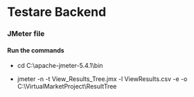 # Testare Backend

### JMeter file

#### Run the commands

* cd C:\apache-jmeter-5.4.1\bin
 
* jmeter -n -t View_Results_Tree.jmx -l ViewResults.csv -e -o C:\VirtualMarketProject\ResultTree